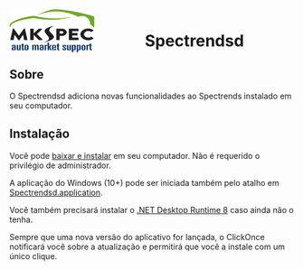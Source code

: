 <img src="logo-mkspec-header-1.png" alt="MKSPEC logo"  align="left"/>
<h1 align="center"> Spectrendsd</h1>

## Sobre

O Spectrendsd adiciona novas funcionalidades ao Spectrends instalado em seu computador.

## Instalação

Você pode <a id="InstallButton" href="setup.exe">baixar e instalar</a> em seu computador. Não é requerido o privilégio de administrador.

A aplicação do Windows (10+) pode ser iniciada também pelo atalho em <a href="https://marcos-mkspec.github.io/spectrendsd-install/Spectrendsd.application">Spectrendsd.application</a>.

Você também precisará instalar o [.NET Desktop Runtime 8](https://get.dot.net/8) caso ainda não o tenha.

Sempre que uma nova versão do aplicativo for lançada, o ClickOnce notificará você sobre a atualização e permitirá que você a instale com um único clique.

